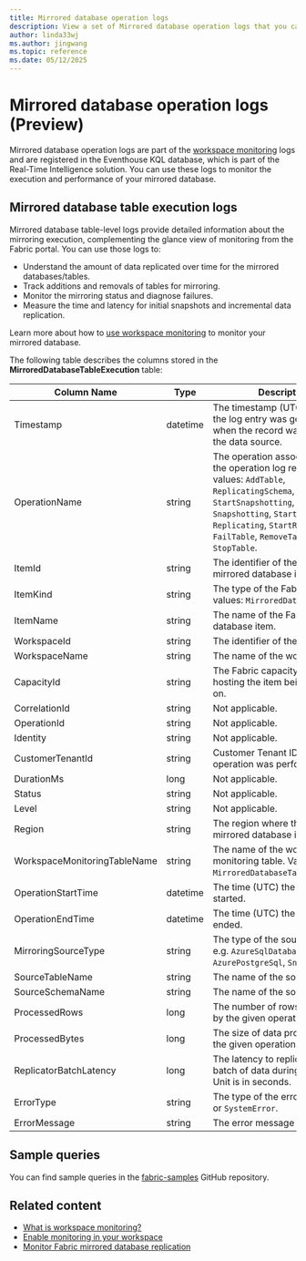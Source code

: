 ```yaml
---
title: Mirrored database operation logs
description: View a set of Mirrored database operation logs that you can query in your Fabric workspace monitoring database.
author: linda33wj
ms.author: jingwang
ms.topic: reference
ms.date: 05/12/2025
---
```


# Mirrored database operation logs (Preview)

Mirrored database operation logs are part of the [workspace monitoring](../fundamentals/workspace-monitoring-overview.md) logs and are registered in the Eventhouse KQL database, which is part of the Real-Time Intelligence solution. You can use these logs to monitor the execution and performance of your mirrored database.

## Mirrored database table execution logs

Mirrored database table-level logs provide detailed information about the mirroring execution, complementing the glance view of monitoring from the Fabric portal. You can use those logs to:

- Understand the amount of data replicated over time for the mirrored databases/tables.
- Track additions and removals of tables for mirroring.
- Monitor the mirroring status and diagnose failures.
- Measure the time and latency for initial snapshots and incremental data replication.

Learn more about how to [use workspace monitoring](monitor.md#use-workspace-monitoring) to monitor your mirrored database.

The following table describes the columns stored in the **MirroredDatabaseTableExecution** table:

| Column Name | Type | Description |
|---|---|---|
| Timestamp | datetime | The timestamp (UTC) of when the log entry was generated when the record was created by the data source. |
| OperationName | string | The operation associated with the operation log record. Valid values: `AddTable`, `ReplicatingSchema`, `StartSnapshotting`, `Snapshotting`, `StartReplicating`, `Replicating`, `StartReseeding`, `FailTable`, `RemoveTable`, `StopTable`. |
| ItemId | string | The identifier of the Fabric mirrored database item. |
| ItemKind | string | The type of the Fabric item. Valid values: `MirroredDatabase`. |
| ItemName | string | The name of the Fabric mirrored database item. |
| WorkspaceId | string | The identifier of the workspace. |
| WorkspaceName | string | The name of the workspace. |
| CapacityId | string | The Fabric capacity identifier hosting the item being operated on. |
| CorrelationId | string | Not applicable. |
| OperationId | string | Not applicable. |
| Identity | string | Not applicable. |
| CustomerTenantId | string | Customer Tenant ID, where the operation was performed. |
| DurationMs | long | Not applicable. |
| Status | string | Not applicable. |
| Level | string | Not applicable. |
| Region | string | The region where the Fabric mirrored database is located. |
| WorkspaceMonitoringTableName | string | The name of the workspace monitoring table. Valid values: `MirroredDatabaseTableExecution`. |
| OperationStartTime | datetime | The time (UTC) the operation started. |
| OperationEndTime | datetime | The time (UTC) the operation ended. |
| MirroringSourceType          | string   | The type of the source database, e.g. `AzureSqlDatabase`, `AzurePostgreSql`, `Snowflake`. |
| SourceTableName              | string   | The name of the source table.                                |
| SourceSchemaName             | string   | The name of the source schema.                               |
| ProcessedRows                | long     | The number of rows processed by the given operation.         |
| ProcessedBytes               | long     | The size of data processed by the given operation.           |
| ReplicatorBatchLatency       | long     | The latency to replicate the batch of data during mirroring. Unit is in seconds. |
| ErrorType                    | string   | The type of the error - `UserError` or `SystemError`.      |
| ErrorMessage                 | string   | The error message details.                                   |

## Sample queries

You can find sample queries in the [fabric-samples](https://github.com/microsoft/fabric-samples/tree/main/workspace-monitoring/Mirrored%20database%20operations) GitHub repository.

## Related content

* [What is workspace monitoring?](../fundamentals/workspace-monitoring-overview.md)
* [Enable monitoring in your workspace](../fundamentals/enable-workspace-monitoring.md)
* [Monitor Fabric mirrored database replication](../database/mirrored-database/monitor.md)
